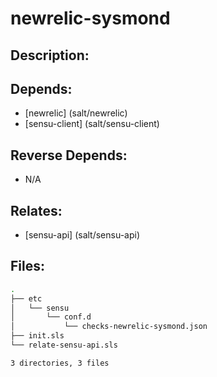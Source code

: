 # newrelic-sysmond

## Description:



## Depends:

  -  [newrelic] (salt/newrelic)
  -  [sensu-client] (salt/sensu-client)

## Reverse Depends:

  -  N/A

## Relates:

  -  [sensu-api] (salt/sensu-api)

## Files:

```bash
.
├── etc
│   └── sensu
│       └── conf.d
│           └── checks-newrelic-sysmond.json
├── init.sls
└── relate-sensu-api.sls

3 directories, 3 files
```
